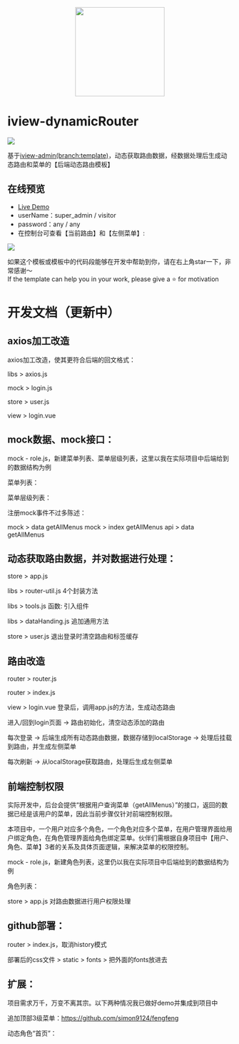 <p align="center">
    <a href="https://www.iviewui.com">
        <img width="200" src="https://file.iviewui.com/logo-new.svg">
    </a>
</p>

# iview-dynamicRouter

<a href="https://github.com/iview/iview-admin/tree/template"><img src="https://img.shields.io/badge/iview--admin-template-brightgreen"></a>

基于<a href="https://github.com/iview/iview-admin" target="_blank">iview-admin(branch:template)</a>，动态获取路由数据，经数据处理后生成动态路由和菜单的【后端动态路由模板】

## 在线预览

- <a href="https://simon9124.github.io/iview-dynamicRouter" target="_blank">Live Demo</a>
- userName：super_admin / visitor
- password：any / any
- 在控制台可查看【当前路由】和【左侧菜单】:
<img src="https://mmbiz.qpic.cn/mmbiz_png/Tlm6c1DNgXQMvtNjibjXM4hxUhrRpicuaRaHw2ibHmia0ZPvCkfia5ckocfK1w4CJwejVEJ95d4A54UzZI3hnEge6sA/0?wx_fmt=png">

如果这个模板或模板中的代码段能够在开发中帮助到你，请在右上角star一下，非常感谢～  
If the template can help you in your work, please give a ⭐️ for motivation

# 开发文档（更新中）

## axios加工改造

axios加工改造，使其更符合后端的回文格式：

libs > axios.js

mock > login.js

store > user.js

view > login.vue


## mock数据、mock接口：

mock - role.js，新建菜单列表、菜单层级列表，这里以我在实际项目中后端给到的数据结构为例

菜单列表：

菜单层级列表：


注册mock事件不过多陈述：

mock > data getAllMenus
mock > index getAllMenus
api > data getAllMenus


## 动态获取路由数据，并对数据进行处理：

store > app.js

libs > router-util.js 4个封装方法

libs > tools.js 函数: 引入组件

libs > dataHanding.js 追加通用方法

store > user.js 退出登录时清空路由和标签缓存


## 路由改造

router > router.js

router > index.js

view > login.vue 登录后，调用app.js的方法，生成动态路由


进入/回到login页面 -> 路由初始化，清空动态添加的路由

每次登录 -> 后端生成所有动态路由数据，数据存储到localStorage -> 处理后挂载到路由，并生成左侧菜单

每次刷新 -> 从localStorage获取路由，处理后生成左侧菜单


## 前端控制权限

实际开发中，后台会提供“根据用户查询菜单（getAllMenus）”的接口，返回的数据已经是该用户的菜单，因此当前步骤仅针对前端控制权限。

本项目中，一个用户对应多个角色，一个角色对应多个菜单，在用户管理界面给用户绑定角色，在角色管理界面给角色绑定菜单。伙伴们需根据自身项目中【用户、角色、菜单】3者的关系及具体页面逻辑，来解决菜单的权限控制。

mock - role.js，新建角色列表，这里仍以我在实际项目中后端给到的数据结构为例

角色列表：

store > app.js 对路由数据进行用户权限处理


## github部署：

router > index.js，取消history模式

部署后的css文件 > static > fonts > 把外面的fonts放进去


## 扩展：

项目需求万千，万变不离其宗。以下两种情况我已做好demo并集成到项目中

追加顶部3级菜单：https://github.com/simon9124/fengfeng

动态角色“首页”：
